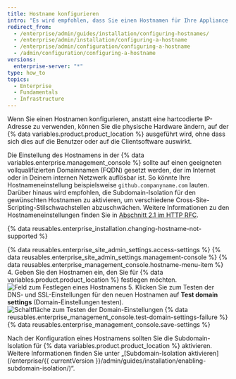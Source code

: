 ```yaml
---
title: Hostname konfigurieren
intro: "Es wird empfohlen, dass Sie einen Hostnamen für Ihre Appliance festlegen, anstatt eine hartcodierte IP-Adresse zu verwenden."
redirect_from:
  - /enterprise/admin/guides/installation/configuring-hostnames/
  - /enterprise/admin/installation/configuring-a-hostname
  - /enterprise/admin/configuration/configuring-a-hostname
  - /admin/configuration/configuring-a-hostname
versions:
  enterprise-server: "*"
type: how_to
topics:
  - Enterprise
  - Fundamentals
  - Infrastructure
---
```


Wenn Sie einen Hostnamen konfigurieren, anstatt eine hartcodierte IP-Adresse zu verwenden, können Sie die physische Hardware ändern, auf der {% data variables.product.product_location %} ausgeführt wird, ohne dass sich dies auf die Benutzer oder auf die Clientsoftware auswirkt.

Die Einstellung des Hostnamens in der {% data variables.enterprise.management_console %} sollte auf einen geeigneten vollqualifizierten Domainnamen (FQDN) gesetzt werden, der im Internet oder in Deinem internen Netzwerk auflösbar ist. So könnte Ihre Hostnameneinstellung beispielsweise `github.companyname.com` lauten. Darüber hinaus wird empfohlen, die Subdomain-Isolation für den gewünschten Hostnamen zu aktivieren, um verschiedene Cross-Site-Scripting-Stilschwachstellen abzuschwächen. Weitere Informationen zu den Hostnameneinstellungen finden Sie in [Abschnitt 2.1 im HTTP RFC](https://tools.ietf.org/html/rfc1123#section-2).

{% data reusables.enterprise_installation.changing-hostname-not-supported %}

{% data reusables.enterprise_site_admin_settings.access-settings %}
{% data reusables.enterprise_site_admin_settings.management-console %}
{% data reusables.enterprise_management_console.hostname-menu-item %} 4. Geben Sie den Hostnamen ein, den Sie für {% data variables.product.product_location %} festlegen möchten.![Feld zum Festlegen eines Hostnamens](/assets/images/enterprise/management-console/hostname-field.png) 5. Klicken Sie zum Testen der DNS- und SSL-Einstellungen für den neuen Hostnamen auf **Test domain settings** (Domain-Einstellungen testen). ![Schaltfläche zum Testen der Domain-Einstellungen](/assets/images/enterprise/management-console/test-domain-settings.png)
{% data reusables.enterprise_management_console.test-domain-settings-failure %}
{% data reusables.enterprise_management_console.save-settings %}

Nach der Konfiguration eines Hostnamens sollten Sie die Subdomain-Isolation für {% data variables.product.product_location %} aktivieren. Weitere Informationen finden Sie unter „[Subdomain-Isolation aktivieren](/enterprise/{{ currentVersion }}/admin/guides/installation/enabling-subdomain-isolation/)“.
